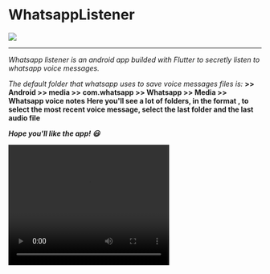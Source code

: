 # WhatsappListener

![](https://i.imgur.com/klbOWRT.png)

---

_Whatsapp listener is an android app builded with Flutter to secretly listen to whatsapp voice messages._

_The default folder that whatsapp uses to save voice messages files is:_
**<Your device> >> Android >> media >> com.whatsapp >> Whatsapp >> Media >> Whatsapp voice notes**
**Here you'll see a lot of folders, in the format <year><week>, to select the most recent voice message, select the last folder and the last audio file**

**_Hope you'll like the app! 😃_**

<video width="320" height="240" controls>
  <source src="https://i.imgur.com/mgt5Szo.mp4" type="video/mp4">
</video>
